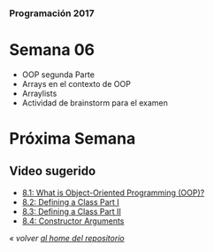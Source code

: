 ### Programación 2017
# Semana 06
* OOP segunda Parte
* Arrays en el contexto de OOP
* Arraylists
* Actividad de brainstorm para el examen


# Próxima Semana

## Video sugerido
* [8.1: What is Object-Oriented Programming (OOP)?](https://www.youtube.com/watch?v=YcbcfkLzgvs)
* [8.2: Defining a Class Part I](https://www.youtube.com/watch?v=lmgcMPRa1qw)
* [8.3: Defining a Class Part II](https://www.youtube.com/watch?v=XwfOVFelLoo)
* [8.4: Constructor Arguments](https://www.youtube.com/watch?v=NrwaKOsplZk)


*« volver [al home del repositorio](https://github.com/Franzel/UDD_Programacion_2017_1sem)*
